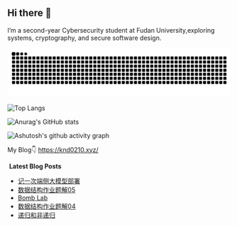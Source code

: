 ## Hi there 👋
I’m a second-year Cybersecurity student at Fudan University,exploring systems, cryptography, and secure software design.

<picture>
  <source media="(prefers-color-scheme: dark)" srcset="https://raw.githubusercontent.com/exdoubled/exdoubled/output/github-contribution-grid-snake-dark.svg">
  <source media="(prefers-color-scheme: light)" srcset="https://raw.githubusercontent.com/exdoubled/exdoubled/output/github-contribution-grid-snake.svg">
  <img alt="github contribution grid snake animation" src="https://raw.githubusercontent.com/exdoubled/exdoubled/output/github-contribution-grid-snake.svg">
</picture>

![Top Langs](https://github-readme-stats.vercel.app/api/top-langs/?username=exdoubled)

![Anurag's GitHub stats](https://github-readme-stats.vercel.app/api?username=exdoubled)

![Ashutosh's github activity graph](https://github-readme-activity-graph.vercel.app/graph?username=exdoubled)

My Blog👇
https://knd0210.xyz/

&nbsp;**Latest Blog Posts**
<!-- BLOG-POST-LIST:START -->
- [记一次端侧大模型部署](https://exdoubled.github.io/misc/lab1/)
- [数据结构作业题解05](https://exdoubled.github.io/sjjg/homework05/)
- [Bomb Lab](https://exdoubled.github.io/CSAPP/Bomb%20Lab/)
- [数据结构作业题解04](https://exdoubled.github.io/sjjg/homework04/)
- [递归和非递归](https://exdoubled.github.io/sjjg/sjjg04/)
<!-- BLOG-POST-LIST:END -->


